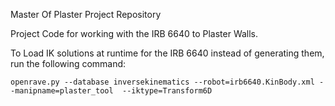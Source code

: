 Master Of Plaster Project Repository

Project Code for working with the IRB 6640 to Plaster Walls.

To Load IK solutions at runtime for the IRB 6640 instead of generating them, run the following command:

```
openrave.py --database inversekinematics --robot=irb6640.KinBody.xml --manipname=plaster_tool  --iktype=Transform6D
```
